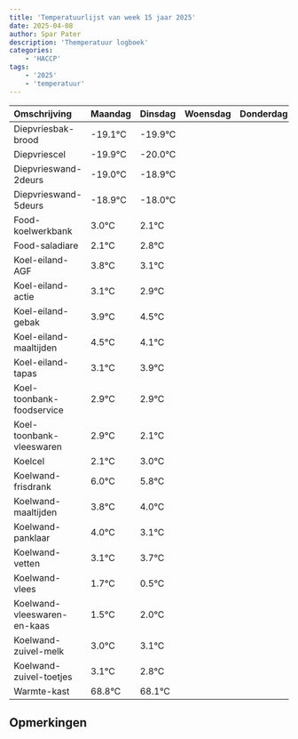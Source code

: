 ```yaml
---
title: 'Temperatuurlijst van week 15 jaar 2025'
date: 2025-04-08
author: Spar Pater
description: 'Themperatuur logboek'
categories:
    - 'HACCP'
tags:
    - '2025'
    - 'temperatuur'
---
```

|Omschrijving|Maandag|Dinsdag|Woensdag|Donderdag|Vrijdag|Zaterdag|Zondag|
|:---|:---|:---|:---|:---|:---|:---|:---|
|Diepvriesbak-brood|-19.1°C|-19.9°C| | | | | |
|Diepvriescel|-19.9°C|-20.0°C| | | | | |
|Diepvrieswand-2deurs|-19.0°C|-18.9°C| | | | | |
|Diepvrieswand-5deurs|-18.9°C|-18.0°C| | | | | |
|Food-koelwerkbank|3.0°C|2.1°C| | | | | |
|Food-saladiare|2.1°C|2.8°C| | | | | |
|Koel-eiland-AGF|3.8°C|3.1°C| | | | | |
|Koel-eiland-actie|3.1°C|2.9°C| | | | | |
|Koel-eiland-gebak|3.9°C|4.5°C| | | | | |
|Koel-eiland-maaltijden|4.5°C|4.1°C| | | | | |
|Koel-eiland-tapas|3.1°C|3.9°C| | | | | |
|Koel-toonbank-foodservice|2.9°C|2.9°C| | | | | |
|Koel-toonbank-vleeswaren|2.9°C|2.1°C| | | | | |
|Koelcel|2.1°C|3.0°C| | | | | |
|Koelwand-frisdrank|6.0°C|5.8°C| | | | | |
|Koelwand-maaltijden|3.8°C|4.0°C| | | | | |
|Koelwand-panklaar|4.0°C|3.1°C| | | | | |
|Koelwand-vetten|3.1°C|3.7°C| | | | | |
|Koelwand-vlees|1.7°C|0.5°C| | | | | |
|Koelwand-vleeswaren-en-kaas|1.5°C|2.0°C| | | | | |
|Koelwand-zuivel-melk|3.0°C|3.1°C| | | | | |
|Koelwand-zuivel-toetjes|3.1°C|2.8°C| | | | | |
|Warmte-kast|68.8°C|68.1°C| | | | | |

## Opmerkingen


